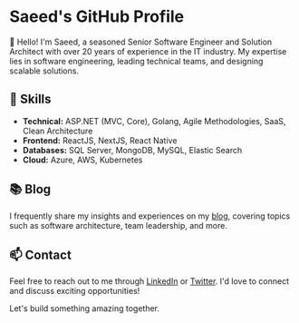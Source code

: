 # Saeed's GitHub Profile

👋 Hello! I'm Saeed, a seasoned Senior Software Engineer and Solution Architect with over 20 years of experience in the IT industry. My expertise lies in software engineering, leading technical teams, and designing scalable solutions.

## 🔧 Skills

- **Technical:** ASP.NET (MVC, Core), Golang, Agile Methodologies, SaaS, Clean Architecture
- **Frontend:** ReactJS, NextJS, React Native
- **Databases:** SQL Server, MongoDB, MySQL, Elastic Search
- **Cloud:** Azure, AWS, Kubernetes

## 📚 Blog

I frequently share my insights and experiences on my [blog](https://saeed.connact.me), covering topics such as software architecture, team leadership, and more.

## 📫 Contact

Feel free to reach out to me through [LinkedIn](https://www.linkedin.com/in/bidrang) or [Twitter](https://twitter.com/bidrang). I'd love to connect and discuss exciting opportunities!

Let's build something amazing together.
